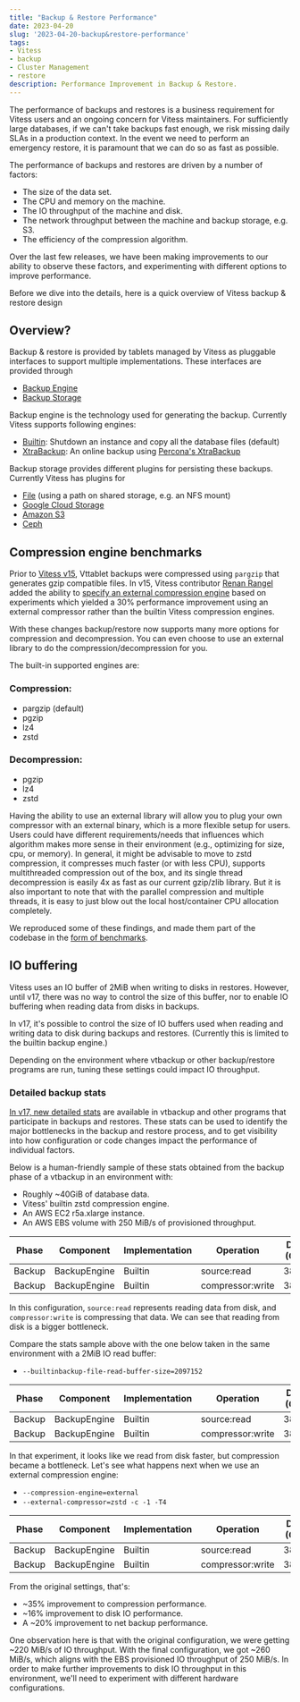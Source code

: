 ```yaml
---
title: "Backup & Restore Performance"
date: 2023-04-20
slug: '2023-04-20-backup&restore-performance'
tags:
- Vitess
- backup
- Cluster Management
- restore
description: Performance Improvement in Backup & Restore.
---
```


The performance of backups and restores is a business requirement for Vitess users and an ongoing concern for Vitess maintainers. For sufficiently large databases, 
if we can't take backups fast enough, we risk missing daily SLAs in a production context. In the event we need to perform an emergency restore, it is paramount that we
can do so as fast as possible.

The performance of backups and restores are driven by a number of factors:

- The size of the data set.
- The CPU and memory on the machine.
- The IO throughput of the machine and disk.
- The network throughput between the machine and backup storage, e.g. S3.
- The efficiency of the compression algorithm.

Over the last few releases, we have been making improvements to our ability to observe these factors, and experimenting with different options to improve performance.

Before we dive into the details, here is a quick overview of Vitess backup & restore design

## Overview?

Backup & restore is provided by tablets managed by Vitess as pluggable interfaces to support multiple implementations. These interfaces are provided through
- [Backup Engine](https://github.com/vitessio/vitess/blob/main/go/vt/mysqlctl/backupengine.go)
- [Backup Storage](https://github.com/vitessio/vitess/blob/main/go/vt/mysqlctl/backupstorage/interface.go)

Backup engine is the technology used for generating the backup. Currently Vitess supports following engines:
- [Builtin](https://github.com/vitessio/vitess/blob/main/go/vt/mysqlctl/builtinbackupengine.go): Shutdown an instance and copy all the database files (default)
- [XtraBackup](https://github.com/vitessio/vitess/blob/main/go/vt/mysqlctl/xtrabackupengine.go): An online backup using [Percona's XtraBackup](https://www.percona.com/software/mysql-database/percona-xtrabackup)

Backup storage provides different plugins for persisting these backups. Currently Vitess has plugins for
- [File](https://github.com/vitessio/vitess/tree/main/go/vt/mysqlctl/filebackupstorage) (using a path on shared storage, e.g. an NFS mount)
- [Google Cloud Storage](https://github.com/vitessio/vitess/tree/main/go/vt/mysqlctl/gcsbackupstorage)
- [Amazon S3](https://github.com/vitessio/vitess/tree/main/go/vt/mysqlctl/s3backupstorage)
- [Ceph](https://github.com/vitessio/vitess/tree/main/go/vt/mysqlctl/cephbackupstorage)

## Compression engine benchmarks

Prior to [Vitess v15](https://github.com/vitessio/vitess/releases/tag/v15.0.0#support-for-additional-compressors-and-decompressors-during-backup-&-restore),  Vttablet backups were compressed using `pargzip` that generates gzip compatible files. In v15, Vitess contributor [Renan Rangel](https://github.com/rvrangel) added the ability to [specify an external compression engine](https://github.com/vitessio/vitess/pull/10558) based on experiments which yielded a 30% performance improvement using an external compressor rather than the builtin Vitess compression engines.

With these changes backup/restore now supports many more options for compression and decompression. You can even choose to use an external library to do the compression/decompression for you.

The built-in supported engines are:

### Compression:
- pargzip (default)
- pgzip
- lz4
- zstd

### Decompression:
- pgzip
- lz4
- zstd

Having the ability to use an external library will allow you to plug your own compressor with an external binary, which is a more flexible setup for users. Users could have different requirements/needs that influences which algorithm makes more sense in their environment (e.g., optimizing for size, cpu, or memory). In general, it might be advisable to move to zstd compression, it compresses much faster (or with less CPU), supports multithreaded compression out of the box, and its single thread decompression is easily 4x as fast as our current gzip/zlib library. But it is also important to note that with the parallel compression and multiple threads, it is easy to just blow out the local host/container CPU allocation completely.

We reproduced some of these findings, and made them part of the codebase in the [form of benchmarks](https://github.com/vitessio/vitess/pull/11994).

## IO buffering

Vitess uses an IO buffer of 2MiB when writing to disks in restores. However, until v17, there was no way to control the size of this buffer, nor to enable IO buffering when reading data from disks in backups.

In v17, it's possible to control the size of IO buffers used when reading and writing data to disk during backups and restores. (Currently this is limited to the builtin backup engine.)

Depending on the environment where vtbackup or other backup/restore programs are run, tuning these settings could impact IO throughput.

### Detailed backup stats

[In v17, new detailed stats](https://vitess.io/docs/17.0/reference/backup-and-restore/metrics/) are available in vtbackup and other programs that participate in backups and restores. These stats can be used to identify the major bottlenecks in the backup and restore process, and to get visibility into how configuration or code changes impact the performance of individual factors.

Below is a human-friendly sample of these stats obtained from the backup phase of a vtbackup in an environment with:

- Roughly ~40GiB of database data.
- Vitess' builtin zstd compression engine.
- An AWS EC2 r5a.xlarge instance.
- An AWS EBS volume with 250 MiB/s of provisioned throughput.


| Phase  | Component    | Implementation | Operation        | Data (GiB) | Time (seconds) |
|--------|--------------|----------------|------------------|------------|----------------|
| Backup | BackupEngine | Builtin        | source:read      | 38.03      | 177.63         |
| Backup | BackupEngine | Builtin        | compressor:write | 38.03      | 43.042         |


In this configuration, `source:read` represents reading data from disk, and `compressor:write` is compressing that data. We can see that reading from disk is a bigger bottleneck.

Compare the stats sample above with the one below taken in the same environment with a 2MiB IO read buffer:

- `--builtinbackup-file-read-buffer-size=2097152`


| Phase  | Component    | Implementation | Operation        | Data (GiB) | Time (seconds)                                               |
|--------|--------------|----------------|------------------|------------|--------------------------------------------------------------|
| Backup | BackupEngine | Builtin        | source:read      | 38.03      | <span style="background-color: MediumSeaGreen">138.00</span> |
| Backup | BackupEngine | Builtin        | compressor:write | 38.03      | <span style="background-color: OrangeRed">86.108</span>      |

In that experiment, it looks like we read from disk faster, but compression became a bottleneck. Let's see what happens next when we use an external compression engine:

- `--compression-engine=external`
- `--external-compressor=zstd -c -1 -T4`


| Phase  | Component    | Implementation | Operation        | Data (GiB) | Time (seconds)                                               |
|--------|--------------|----------------|------------------|------------|--------------------------------------------------------------|
| Backup | BackupEngine | Builtin        | source:read      | 38.03      | <span style="background-color: MediumSeaGreen">148.64</span> |
| Backup | BackupEngine | Builtin        | compressor:write | 38.03      | <span style="background-color: MediumSeaGreen">28.108</span> |


From the original settings, that's:

- ~35% improvement to compression performance.
- ~16% improvement to disk IO performance.
- A ~20% improvement to net backup performance.

One observation here is that with the original configuration, we were getting ~220 MiB/s of IO throughput. With the final configuration, we got ~260 MiB/s, which aligns with the EBS provisioned IO throughput of 250 MiB/s. In order to make further improvements to disk IO throughput in this environment, we'll need to experiment with different hardware configurations.
